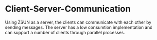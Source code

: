 # Client-Server-Communication
Using ZSUN as a server, the clients can communicate with each other by sending messages. The server has a low consumtion implementation and can support a number of clients through parallel processes.
